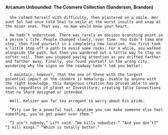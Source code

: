 #### Arcanum Unbounded: The Cosmere Collection (Sanderson, Brandon)
      She calmed herself with difficulty, then plastered on a smile. Her aunt Sol had once told Shai to smile at the worst insults and snap at the minor ones. That way, no man would know your heart.

      He hadn’t understood. There was rarely an obvious branching point in a person’s life. People changed slowly, over time. You didn’t take one step, then find yourself in a completely new location. You first took a little step off a path to avoid some rocks. For a while, you walked alongside the path, but then you wandered out a little way to step on softer soil. Then you stopped paying attention as you drifted farther and farther away. Finally, you found yourself in the wrong city, wondering why the signs on the roadway hadn’t led you better.

      I maintain, however, that the one of these with the largest potential impact on the cosmere is Hemalurgy. Usable by anyone with the right knowledge, this dangerous creation has proven able to warp souls regardless of planet or Investiture, creating false Connections that no Shard designed or intended.

      Well, Kelsier was far too arrogant to worry about his pride.

      “Pity can be a powerful tool. Anytime you can make someone else feel something, you’ve got power over them.”

      “I ain’t nobody,” Lift said. “He kills nobodies.” “And you don’t?” “I kill kings.” “Which is totally better.”

